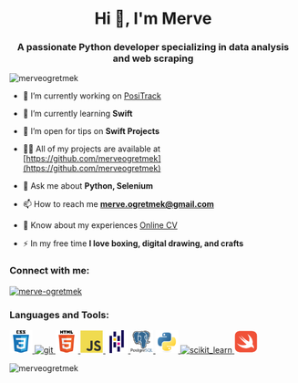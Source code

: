 <h1 align="center">Hi 👋, I'm Merve</h1>
<h3 align="center">A passionate Python developer specializing in data analysis and  web scraping</h3>

<p align="left"> <img src="https://komarev.com/ghpvc/?username=merveogretmek&label=Profile%20views&color=0e75b6&style=flat" alt="merveogretmek" /> </p>

- 🔭 I’m currently working on [PosiTrack](https://github.com/merveogretmek/positrack/tree/main)

-  🌱 I’m currently learning **Swift**

-  🤝 I’m open for tips on **Swift Projects**

-  👨‍💻 All of my projects are available at [https://github.com/merveogretmek](https://github.com/merveogretmek)

-  💬 Ask me about **Python, Selenium**

-  📫 How to reach me **merve.ogretmek@gmail.com**

-  📄 Know about my experiences [Online CV](https://drive.google.com/file/d/1U2ID_n6oYwzcxhsBFmIJMBXO21GmLR9S/view?usp=sharing)

-  ⚡ In my free time **I love boxing, digital drawing, and crafts**

<h3 align="left">Connect with me:</h3>
<p align="left">
<a href="https://linkedin.com/in/merve-ogretmek" target="blank"><img align="center" src="https://raw.githubusercontent.com/rahuldkjain/github-profile-readme-generator/master/src/images/icons/Social/linked-in-alt.svg" alt="merve-ogretmek" height="30" width="40" /></a>
</p>

<h3 align="left">Languages and Tools:</h3>
<p align="left"> <a href="https://www.w3schools.com/css/" target="_blank" rel="noreferrer"> <img src="https://raw.githubusercontent.com/devicons/devicon/master/icons/css3/css3-original-wordmark.svg" alt="css3" width="40" height="40"/> </a> <a href="https://git-scm.com/" target="_blank" rel="noreferrer"> <img src="https://www.vectorlogo.zone/logos/git-scm/git-scm-icon.svg" alt="git" width="40" height="40"/> </a> <a href="https://www.w3.org/html/" target="_blank" rel="noreferrer"> <img src="https://raw.githubusercontent.com/devicons/devicon/master/icons/html5/html5-original-wordmark.svg" alt="html5" width="40" height="40"/> </a> <a href="https://developer.mozilla.org/en-US/docs/Web/JavaScript" target="_blank" rel="noreferrer"> <img src="https://raw.githubusercontent.com/devicons/devicon/master/icons/javascript/javascript-original.svg" alt="javascript" width="40" height="40"/> </a> <a href="https://pandas.pydata.org/" target="_blank" rel="noreferrer"> <img src="https://raw.githubusercontent.com/devicons/devicon/2ae2a900d2f041da66e950e4d48052658d850630/icons/pandas/pandas-original.svg" alt="pandas" width="40" height="40"/> </a> <a href="https://www.postgresql.org" target="_blank" rel="noreferrer"> <img src="https://raw.githubusercontent.com/devicons/devicon/master/icons/postgresql/postgresql-original-wordmark.svg" alt="postgresql" width="40" height="40"/> </a> <a href="https://www.python.org" target="_blank" rel="noreferrer"> <img src="https://raw.githubusercontent.com/devicons/devicon/master/icons/python/python-original.svg" alt="python" width="40" height="40"/> </a> <a href="https://scikit-learn.org/" target="_blank" rel="noreferrer"> <img src="https://upload.wikimedia.org/wikipedia/commons/0/05/Scikit_learn_logo_small.svg" alt="scikit_learn" width="40" height="40"/> </a> <a href="https://developer.apple.com/swift/" target="_blank" rel="noreferrer"> <img src="https://raw.githubusercontent.com/devicons/devicon/master/icons/swift/swift-original.svg" alt="swift" width="40" height="40"/> </a> </p>

<p><img align="center" src="https://github-readme-stats.vercel.app/api/top-langs?username=merveogretmek&show_icons=true&locale=en&layout=compact" alt="merveogretmek" /></p>
